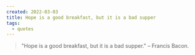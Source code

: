 ```yaml
---
created: 2022-03-03
title: Hope is a good breakfast, but it is a bad supper
tags:
  - quotes
---
```


> "Hope is a good breakfast, but it is a bad supper." – Francis Bacon.
